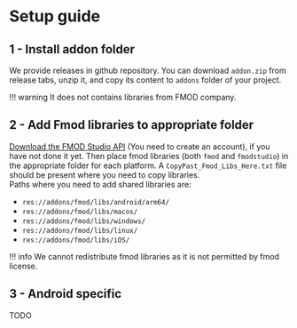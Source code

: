 # Setup guide

## 1 - Install addon folder

We provide releases in github repository. You can download `addon.zip` from release tabs, unzip it, and copy its content
to `addons` folder of your project.

!!! warning
    It does not contains libraries from FMOD company.

## 2 - Add Fmod libraries to appropriate folder

[Download the FMOD Studio API](https://www.fmod.com/download) (You need to create an account), if you have not done it yet.
Then place fmod libraries (both `fmod` and `fmodstudio`) in the appropriate folder for each platform. A
`CopyPast_Fmod_Libs_Here.txt` file should be present where you need to copy libraries.  
Paths where you need to add shared libraries are:
- `res://addons/fmod/libs/android/arm64/`
- `res://addons/fmod/libs/macos/`
- `res://addons/fmod/libs/windows/`
- `res://addons/fmod/libs/linux/`
- `res://addons/fmod/libs/iOS/`

!!! info
    We cannot redistribute fmod libraries as it is not permitted by fmod license.

## 3 - Android specific

TODO